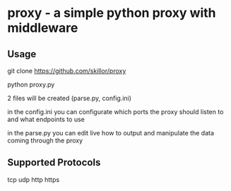 # proxy - a simple python proxy with middleware

## Usage

git clone https://github.com/skillor/proxy

python proxy.py

2 files will be created (parse.py, config.ini)

in the config.ini you can configurate which ports the proxy should listen to and what endpoints to use

in the parse.py you can edit live how to output and manipulate the data coming through the proxy

## Supported Protocols
tcp
udp
http
https
